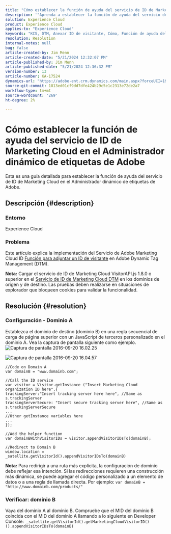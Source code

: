 ```yaml
---
title: "Cómo establecer la función de ayuda del servicio de ID de Marketing Cloud en el Administrador dinámico de etiquetas de Adobe"
description: '"Aprenda a establecer la función de ayuda del servicio de ID de Marketing Cloud en el Administrador dinámico de etiquetas de Adobe".'
solution: Experience Cloud
product: Experience Cloud
applies-to: "Experience Cloud"
keywords: "KCS, DTM, Anexar ID de visitante, Cómo, Función de ayuda del servicio de ID de Marketing Cloud, Administrador dinámico de etiquetas de Adobe, Adobe Experience Cloud, "
resolution: Resolution
internal-notes: null
bug: false
article-created-by: Jim Menn
article-created-date: "5/21/2024 12:32:07 PM"
article-published-by: Jim Menn
article-published-date: "5/21/2024 12:36:32 PM"
version-number: 13
article-number: KA-17524
dynamics-url: "https://adobe-ent.crm.dynamics.com/main.aspx?forceUCI=1&pagetype=entityrecord&etn=knowledgearticle&id=dab12021-6e17-ef11-9f8a-6045bd006268"
source-git-commit: 1813ed01cf9dd7dfe424b29c5e1c2313e72de2a7
workflow-type: tm+mt
source-wordcount: '269'
ht-degree: 2%

---
```


# Cómo establecer la función de ayuda del servicio de ID de Marketing Cloud en el Administrador dinámico de etiquetas de Adobe


Esta es una guía detallada para establecer la función de ayuda del servicio de ID de Marketing Cloud en el Administrador dinámico de etiquetas de Adobe.

## Descripción {#description}


### <b>Entorno</b>

Experience Cloud



### <b>Problema</b>

Este artículo explica la implementación del Servicio de Adobe Marketing Cloud ID [Función para adjuntar un ID de visitante](https://experienceleague.adobe.com/docs/id-service/using/id-service-api/methods/appendvisitorid.html?lang=es) en Adobe Dynamic Tag Management (DTM).

<b>Nota:</b> Cargar el servicio de ID de Marketing Cloud VisitorAPI.js 1.8.0 o superior en el [Servicio de ID de Marketing Cloud DTM](https://experienceleague.adobe.com/docs/id-service/using/id-service-api/methods/getmcvid.html) en los dominios de origen y de destino. Las pruebas deben realizarse en situaciones de explorador que bloqueen cookies para validar la funcionalidad.


## Resolución {#resolution}


### <b>Configuración - Dominio A</b>

Establezca el dominio de destino (dominio B) en una regla secuencial de carga de página superior con un JavaScript de terceros personalizado en el dominio A. Vea la captura de pantalla siguiente como ejemplo.
![Captura de pantalla 2016-09-20 16.02.25](https://helpx.adobe.com/content/dam/help/en/dtm/kb/how-to-set-marketing-cloud-id-service-helper-function-in-adobe-d/jcr%3acontent/main-pars/image/Screenshot%202016-09-20%2016.02.25.png "Captura de pantalla 2016-09-20 16.02.25")

![Captura de pantalla 2016-09-20 16.04.57](https://helpx.adobe.com/content/dam/help/en/dtm/kb/how-to-set-marketing-cloud-id-service-helper-function-in-adobe-d/jcr%3acontent/main-pars/image_1393293752/Screenshot%202016-09-20%2016.04.57.png "Captura de pantalla 2016-09-20 16.04.57")

```clike
//Code on Domain A
var domainB = "www.domainb.com";
 
//Call the ID service
var visitor = Visitor.getInstance ("Insert Marketing Cloud organization ID here",{
trackingServer:"Insert tracking server here here", //Same as s.trackingServer
trackingServerSecure: "Insert secure tracking server here", //Same as s.trackingServerSecure
...
//Other getInstance variables here
...
});
 
//Add the helper function
var domainBWithVisitorIDs = visitor.appendVisitorIDsTo(domainB);
 
//Redirect to Domain B
window.location = _satellite.getVisitorId().appendVisitorIDsTo(domainB)
```


<b>Nota:</b> Para redirigir a una ruta más explícita, la configuración de dominio debe reflejar esa intención. Si las redirecciones requieren una construcción más dinámica, se puede agregar el código personalizado a un elemento de datos o a una regla de llamada directa. Por ejemplo: `var domainB = "http://www.domainb.com/products/"`



### <b>Verificar: dominio B</b>



Vaya del dominio A al dominio B. Compruebe que el MID del dominio B coincida con el MID del dominio A llamando a lo siguiente en Developer Console:  `_satellite.getVisitorId().getMarketingCloudVisitorID()().appendVisitorIDsTo(domainB)`
